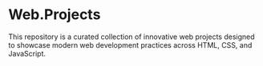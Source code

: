 # Web.Projects
This repository is a curated collection of innovative web projects designed to showcase modern web development practices across HTML, CSS, and JavaScript. 
